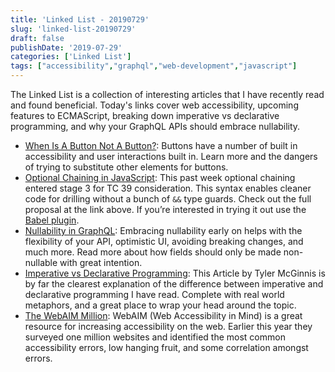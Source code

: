 ```yaml
---
title: 'Linked List - 20190729'
slug: 'linked-list-20190729'
draft: false
publishDate: '2019-07-29'
categories: ['Linked List']
tags: ["accessibility","graphql","web-development","javascript"]
---
```

The Linked List is a collection of interesting articles that I have recently read and found beneficial. Today's links cover web accessibility, upcoming features to ECMAScript, breaking down imperative vs declarative programming, and why your GraphQL APIs should embrace nullability.

- [When Is A Button Not A Button?](https://www.smashingmagazine.com/2019/02/buttons-interfaces/): Buttons have a number of built in accessibility and user interactions built in. Learn more and the dangers of trying to substitute other elements for buttons.
- [Optional Chaining in JavaScript](https://github.com/tc39/proposal-optional-chaining/blob/master/README.md): This past week optional chaining entered stage 3 for TC 39 consideration. This syntax enables cleaner code for drilling without a bunch of `&&` type guards. Check out the full proposal at the link above. If you’re interested in trying it out use the [Babel plugin](https://babeljs.io/docs/en/next/babel-plugin-proposal-optional-chaining).
- [Nullability in GraphQL](https://medium.com/expedia-group-tech/nullability-in-graphql-b8d06fbd8a3c): Embracing nullability early on helps with the flexibility of your API, optimistic UI, avoiding breaking changes, and much more. Read more about how fields should only be made non-nullable with great intention.
- [Imperative vs Declarative Programming](https://tylermcginnis.com/imperative-vs-declarative-programming/): This Article by Tyler McGinnis is by far the clearest explanation of the difference between imperative and declarative programming I have read. Complete with real world metaphors, and a great place to wrap your head around the topic.
- [The WebAIM Million](https://webaim.org/projects/million/): WebAIM (Web Accessibility in Mind) is a great resource for increasing accessibility on the web. Earlier this year they surveyed one million websites and identified the most common accessibility errors, low hanging fruit, and some correlation amongst errors.
